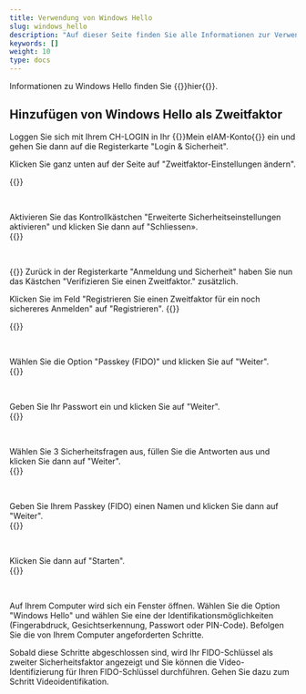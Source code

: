```yaml
---
title: Verwendung von Windows Hello
slug: windows_hello
description: "Auf dieser Seite finden Sie alle Informationen zur Verwendung von Windows Hello als Zweitsicherheitsfaktor."
keywords: []
weight: 10
type: docs
---
```


Informationen zu Windows Hello finden Sie {{<link url="https://support.microsoft.com/de-de/windows/melden-sie-sich-mit-windows-hello-bei-ihrem-microsoft-konto-an-800a8c01-6b61-49f5-0660-c2159bea4d84" newTab="true">}}hier{{</link>}}.

## Hinzufügen von Windows Hello als Zweitfaktor
<!-- 1ere paire de colonnes -->

<div class="two_column">

<div class="left_col">
<!-- First column content goes here -->
<p> Loggen Sie sich mit Ihrem CH-LOGIN in Ihr {{<link url="https://www.myaccount.eiam.admin.ch/">}}Mein eIAM-Konto{{</link>}} ein und gehen Sie dann auf die Registerkarte "Login & Sicherheit". </p>

<p> Klicken Sie ganz unten auf der Seite auf "Zweitfaktor-Einstellungen ändern". </p>
</div>

<div class="right_col">
<!-- Second column content goes here -->
{{<insertImage image="modif_parametres_de.png" class="edge max-w-90">}} 
</div>

</div>

&nbsp; 

<!-- 2eme paire de colonnes -->

<div class="two_column">

<div class="left_col">
<!-- First column content goes here -->
Aktivieren Sie das Kontrollkästchen "Erweiterte Sicherheitseinstellungen aktivieren" und klicken Sie dann auf "Schliessen».
</div>

<div class="right_col">
<!-- Second column content goes here -->
{{<insertImage image="activation_param_de.png" description="Activation paramètres avancés" class="edge max-w-90">}} 
</div>

</div>

&nbsp; 

<!-- 3eme paire de colonnes -->

<div class="two_column">

<div class="left_col">
<!-- First column content goes here -->
{{<markdown>}}
Zurück in der Registerkarte "Anmeldung und Sicherheit" haben Sie nun das Kästchen "Verifizieren Sie einen Zweitfaktor." zusätzlich.

Klicken Sie im Feld "Registrieren Sie einen Zweitfaktor für ein noch sichereres Anmelden" auf "Registrieren". 
{{</markdown>}}

</div>

<div class="right_col">
<!-- Second column content goes here -->
{{<insertImage image="ajout_facteur_de.png" description="ajout second facteur" class="edge max-w-90">}} 
</div>

</div>

&nbsp; 


<!-- 4eme paire de colonnes -->

<div class="two_column">

<div class="left_col">
<!-- First column content goes here -->
Wählen Sie die Option "Passkey (FIDO)" und klicken Sie auf "Weiter".
</div>

<div class="right_col">
<!-- Second column content goes here -->
{{<insertImage image="choix_fido_de.png" class="edge max-w-90">}}
</div>

</div>

&nbsp; 

<!-- 6eme paire de colonnes -->

<div class="two_column">

<div class="left_col">
<!-- First column content goes here -->
Geben Sie Ihr Passwort ein und klicken Sie auf "Weiter".
</div>

<div class="right_col">
<!-- Second column content goes here -->
{{<insertImage image="fido_mdp_de.png" class="edge max-w-90">}}
</div>

</div>

&nbsp; 

<!-- 7eme paire de colonnes -->

<div class="two_column">

<div class="left_col">
<!-- First column content goes here -->
Wählen Sie 3 Sicherheitsfragen aus, füllen Sie die Antworten aus und klicken Sie dann auf "Weiter".
</div>

<div class="right_col">
<!-- Second column content goes here -->
{{<insertImage image="questions_secu_de.png" class="edge max-w-90">}} 
</div>

</div>

&nbsp;

<!-- 8eme paire de colonnes -->

<div class="two_column">

<div class="left_col">
<!-- First column content goes here -->
Geben Sie Ihrem Passkey (FIDO) einen Namen und klicken Sie dann auf "Weiter".
</div>

<div class="right_col">
<!-- Second column content goes here -->
{{<insertImage image="nom_fido_de.png" class="edge max-w-90">}}
</div>

</div>

&nbsp;


<!-- 9eme paire de colonnes -->

<div class="two_column">

<div class="left_col">
<!-- First column content goes here -->
Klicken Sie dann auf "Starten".
</div>

<div class="right_col">
<!-- Second column content goes here -->
{{<insertImage image="config_fido.png" class="edge max-w-90">}}
</div>

</div>

&nbsp;

Auf Ihrem Computer wird sich ein Fenster öffnen. Wählen Sie die Option "Windows Hello" und wählen Sie eine der Identifikationsmöglichkeiten (Fingerabdruck, Gesichtserkennung, Passwort oder PIN-Code). Befolgen Sie die von Ihrem Computer angeforderten Schritte.

Sobald diese Schritte abgeschlossen sind, wird Ihr FIDO-Schlüssel als zweiter Sicherheitsfaktor angezeigt und Sie können die Video-Identifizierung für Ihren FIDO-Schlüssel durchführen. Gehen Sie dazu zum Schritt Videoidentifikation.

<!-- 
Les explications concernant l'enregistrement de la clé FIDO sur votre CH_LOGIN ne sont pas encore disponible. En attendant, vous pouvez vous réferer à [cette marche-à-suivre](https://help.eiam.swiss/?c=passkeys&l=fr). 

Les explications concernant l'identification vidéo pour la clé FIDO ne sont pas encore disponible. En attendant, vous pouvez vous réferer à [cette marche-à-suivre](https://help.eiam.swiss/index.php?c=h!vipspasskey&l=fr). 
-->

